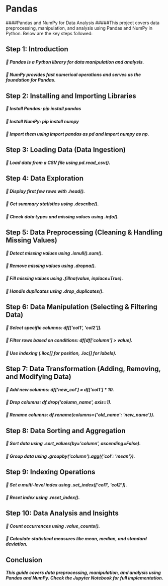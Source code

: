 # Pandas
####Pandas and NumPy for Data Analysis 
#####This project covers data preprocessing, manipulation, and analysis using Pandas and NumPy in Python. Below are the key steps followed: 
## Step 1: Introduction 
#####  Pandas is a Python library for data manipulation and analysis. 
#####  NumPy provides fast numerical operations and serves as the foundation for Pandas. 
## Step 2: Installing and Importing Libraries 
#####  Install Pandas: pip install pandas 
#####  Install NumPy: pip install numpy 
#####  Import them using import pandas as pd and import numpy as np. 
## Step 3: Loading Data (Data Ingestion) 
#####  Load data from a CSV file using pd.read_csv(). 
## Step 4: Data Exploration 
#####  Display first few rows with .head(). 
#####  Get summary statistics using .describe(). 
#####  Check data types and missing values using .info(). 
## Step 5: Data Preprocessing (Cleaning & Handling Missing Values) 
#####  Detect missing values using .isnull().sum(). 
#####  Remove missing values using .dropna(). 
#####  Fill missing values using .fillna(value, inplace=True). 
#####  Handle duplicates using .drop_duplicates(). 
## Step 6: Data Manipulation (Selecting & Filtering Data) 
#####  Select specific columns: df[['col1', 'col2']]. 
#####  Filter rows based on conditions: df[df['column'] > value]. 
#####  Use indexing (.iloc[] for position, .loc[] for labels). 
## Step 7: Data Transformation (Adding, Removing, and Modifying Data) 
#####  Add new columns: df['new_col'] = df['col1'] * 10. 
#####  Drop columns: df.drop('column_name', axis=1). 
#####  Rename columns: df.rename(columns={'old_name': 'new_name'}). 
## Step 8: Data Sorting and Aggregation 
#####  Sort data using .sort_values(by='column', ascending=False). 
#####  Group data using .groupby('column').agg({'col': 'mean'}). 
## Step 9: Indexing Operations 
#####  Set a multi-level index using .set_index(['col1', 'col2']). 
#####  Reset index using .reset_index(). 
## Step 10: Data Analysis and Insights 
#####  Count occurrences using .value_counts(). 
#####  Calculate statistical measures like mean, median, and standard deviation. 
## Conclusion 
##### This guide covers data preprocessing, manipulation, and analysis using Pandas and NumPy. Check the Jupyter Notebook for full implementation.
